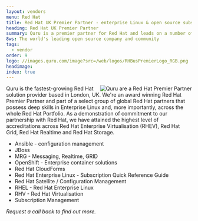 ```yaml
---
layout: vendors
menu: Red Hat
title: Red Hat UK Premier Partner - enterprise Linux & open source subscriptions
heading: Red Hat UK Premier Partner
summary: Quru is a premier partner for Red Hat and leads on a number of infrastructure technologies including Ansible, OpenShift and Virtualisation. Quru will always give best advice and can reduce your infrastructure costs.
8ws: The world's leading open source company and community
tags:
  - vendor
order: 9
logo: //images.quru.com/image?src=/web/logos/RHBusPremierLogo_RGB.png
headimage:
index: true
---
```


<div id="image" style="float:right;"><img class="clickable" src="http://images.quru.com/image?src=/web/logos/RHBusPremierLogo_RGB.png&width=300" title="Red Hat" alt="Quru are a Red Hat Premier Partner"></div>

Quru is the fastest-growing Red Hat solution provider based in London, UK. We're an award winning Red Hat Premier Partner and part of a select group of global Red Hat partners that possess deep skills in Enterprise Linux and, more importantly, across the whole Red Hat Portfolio. As a demonstration of commitment to our partnership with Red Hat, we have attained the highest level of accreditations across Red Hat Enterprise Virtualisation (RHEV), Red Hat Grid, Red Hat Realtime and Red Hat Storage.

* Ansible - configuration management
* JBoss
* MRG - Messaging, Realtime, GRID
* OpenShift - Enterprise container solutions
* Red Hat CloudForms
* Red Hat Enterprise Linux - Subscription Quick Reference Guide
* Red Hat Satellite / Configuration Management
* RHEL - Red Hat Enterprise Linux
* RHV - Red Hat Virtualisation
* Subscription Management

*Request a call back to find out more.*
